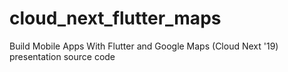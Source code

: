 # cloud_next_flutter_maps
 
Build Mobile Apps With Flutter and Google Maps (Cloud Next '19) presentation  source code
